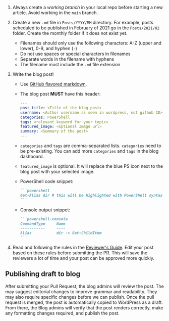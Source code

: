 1. Always create a _working branch_ in your local repo before starting a new article. Avoid working
   in the `main` branch.
1. Create a new `.md` file in `Posts/YYYY/MM` directory. For example, posts scheduled to be
   published in February of 2021 go in the `Posts/2021/02` folder. Create the monthly folder if it
   does not exist yet.
   - Filenames should only use the following characters: A-Z (upper and lower), 0-9, and hyphen (`-`)
   - Do not use spaces or special characters in filenames
   - Separate words in the filename with hyphens
   - The filename must include the `.md` file extension
1. Write the blog post!
   - Use [GitHub flavored markdown](https://github.com/PowerShell/Community-Blog/wiki/Markdown-cheatsheet).
   - The blog post **MUST** have this header:

     ```yaml
     ---
     post_title: <Title of the blog post>
     username: <Author username as seen in wordpress, not github ID>
     categories: PowerShell
     tags: <relevant keyword for your topic>
     featured_image: <optional Image url>
     summary: <Summary of the post>
     ---
     ```

   - `categories` and `tags` are comma-separated lists. `categories` need to be pre-existing. You
     can add more `categories` and `tags` in the blog dashboard.
   - `featured_image` is optional. It will replace the blue PS icon next to the blog post with your
     selected image.

   - PowerShell code snippet:

     ~~~markdown
     ```powershell
     Get-Alias dir # this will be highlighted with PowerShell syntax
     ```
     ~~~

   - Console output snippet:

     ~~~markdown
     ```powershell-console
     CommandType     Name                                               Version    Source
     -----------     ----                                               -------    ------
     Alias           dir -> Get-ChildItem
     ```
     ~~~

1. Read and following the rules in the
   [Reviewer's Guide](https://github.com/PowerShell/Community-Blog/wiki/Reviewers-Guide). Edit your
   post based on these rules before submitting the PR. This will save the reviewers a lot of time
   and your post can be approved more quickly.

## Publishing draft to blog

After submitting your Pull Request, the blog admins will review the post. The may suggest editorial
changes to improve grammar and readability. They may also require specific changes before we can
publish. Once the pull request is merged, the post is automatically copied to WordPress as a draft.
From there, the Blog admins will verify that the post renders correctly, make any formatting changes
required, and publish the post.
